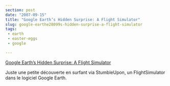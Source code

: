 ```yaml
---
section: post
date: "2007-09-15"
title: "Google Earth’s Hidden Surprise: A Flight Simulator"
slug: google-earthe28099s-hidden-surprise-a-flight-simulator
tags:
 - earth
 - easter-eggs
 - google

---
```


[Google Earth’s Hidden Surprise: A Flight Simulator](http://www.techcrunch.com/2007/08/31/google-earths-easter-egg-a-flight-simulator/)

Juste une petite découverte en surfant via StumbleUpon, un FlightSimulator dans le logiciel Google Earth.
